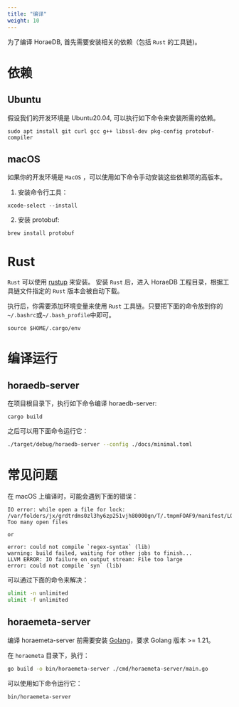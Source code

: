 ```yaml
---
title: "编译"
weight: 10
---
```


为了编译 HoraeDB, 首先需要安装相关的依赖（包括 `Rust` 的工具链)。

# 依赖

## Ubuntu

假设我们的开发环境是 Ubuntu20.04, 可以执行如下命令来安装所需的依赖。

```shell
sudo apt install git curl gcc g++ libssl-dev pkg-config protobuf-compiler
```

## macOS

如果你的开发环境是 `MacOS` ，可以使用如下命令手动安装这些依赖项的高版本。

1. 安装命令行工具：

```shell
xcode-select --install
```

2. 安装 protobuf:

```shell
brew install protobuf
```

# Rust

`Rust` 可以使用 [rustup](https://rustup.rs/) 来安装。
安装 `Rust` 后，进入 HoraeDB 工程目录，根据工具链文件指定的 `Rust` 版本会被自动下载。

执行后，你需要添加环境变量来使用 `Rust` 工具链。只要把下面的命令放到你的`~/.bashrc`或`~/.bash_profile`中即可。

```shell
source $HOME/.cargo/env
```

# 编译运行

## horaedb-server

在项目根目录下，执行如下命令编译 horaedb-server:

```
cargo build
```

之后可以用下面命令运行它：

```bash
./target/debug/horaedb-server --config ./docs/minimal.toml
```

# 常见问题

在 macOS 上编译时，可能会遇到下面的错误：

```
IO error: while open a file for lock: /var/folders/jx/grdtrdms0zl3hy6zp251vjh80000gn/T/.tmpmFOAF9/manifest/LOCK: Too many open files

or

error: could not compile `regex-syntax` (lib)
warning: build failed, waiting for other jobs to finish...
LLVM ERROR: IO failure on output stream: File too large
error: could not compile `syn` (lib)

```

可以通过下面的命令来解决：

```bash
ulimit -n unlimited
ulimit -f unlimited
```

## horaemeta-server

编译 horaemeta-server 前需要安装 [Golang](https://go.dev/doc/install)，要求 Golang 版本 >= 1.21。

在 `horaemeta` 目录下，执行：

```bash
go build -o bin/horaemeta-server ./cmd/horaemeta-server/main.go
```

可以使用如下命令运行它：

```bash
bin/horaemeta-server
```
